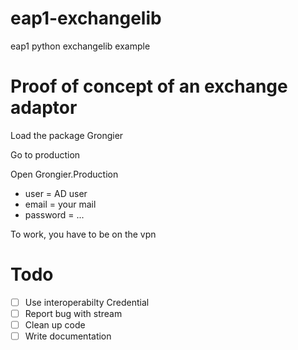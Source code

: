 # eap1-exchangelib
eap1 python exchangelib example

# Proof of concept of an exchange adaptor

Load the package Grongier

Go to production

Open Grongier.Production

- user = AD user
- email = your mail
- password = ...

To work, you have to be on the vpn

# Todo 

- [ ] Use interoperabilty Credential
- [ ] Report bug with stream
- [ ] Clean up code
- [ ] Write documentation
